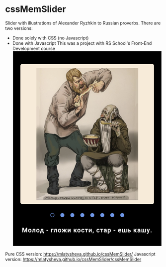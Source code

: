 # cssMemSlider
Slider with illustrations of Alexander Ryzhkin to Russian proverbs.
There are two versions: 
* Done solely with CSS (no Javascript)
* Done with Javascript
This was a project with RS School's Front-End Development course
![](https://raw.githubusercontent.com/mlatysheva/cssMemSlider/main/CssMemSliderScreenshot.png)

Pure CSS version: https://mlatysheva.github.io/cssMemSlider/
Javascript version: https://mlatysheva.github.io/cssMemSlider/cssMemSlider
